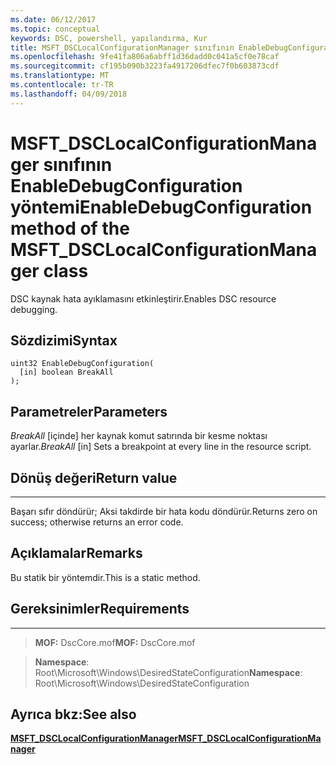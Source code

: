 ```yaml
---
ms.date: 06/12/2017
ms.topic: conceptual
keywords: DSC, powershell, yapılandırma, Kur
title: MSFT_DSCLocalConfigurationManager sınıfının EnableDebugConfiguration yöntemi
ms.openlocfilehash: 9fe41fa806a6abff1d36dadd0c041a5cf0e78caf
ms.sourcegitcommit: cf195b090b3223fa4917206dfec7f0b603873cdf
ms.translationtype: MT
ms.contentlocale: tr-TR
ms.lasthandoff: 04/09/2018
---
```

# <a name="enabledebugconfiguration-method-of-the-msftdsclocalconfigurationmanager-class"></a><span data-ttu-id="c9f8c-103">MSFT_DSCLocalConfigurationManager sınıfının EnableDebugConfiguration yöntemi</span><span class="sxs-lookup"><span data-stu-id="c9f8c-103">EnableDebugConfiguration method of the MSFT_DSCLocalConfigurationManager class</span></span>

<span data-ttu-id="c9f8c-104">DSC kaynak hata ayıklamasını etkinleştirir.</span><span class="sxs-lookup"><span data-stu-id="c9f8c-104">Enables DSC resource debugging.</span></span>

<a name="syntax"></a><span data-ttu-id="c9f8c-105">Sözdizimi</span><span class="sxs-lookup"><span data-stu-id="c9f8c-105">Syntax</span></span>
------

```mof
uint32 EnableDebugConfiguration(
  [in] boolean BreakAll
);
```

<a name="parameters"></a><span data-ttu-id="c9f8c-106">Parametreler</span><span class="sxs-lookup"><span data-stu-id="c9f8c-106">Parameters</span></span>
----------

<span data-ttu-id="c9f8c-107">*BreakAll* \[içinde\] her kaynak komut satırında bir kesme noktası ayarlar.</span><span class="sxs-lookup"><span data-stu-id="c9f8c-107">*BreakAll* \[in\] Sets a breakpoint at every line in the resource script.</span></span>

## <a name="return-value"></a><span data-ttu-id="c9f8c-108">Dönüş değeri</span><span class="sxs-lookup"><span data-stu-id="c9f8c-108">Return value</span></span>
------------

<span data-ttu-id="c9f8c-109">Başarı sıfır döndürür; Aksi takdirde bir hata kodu döndürür.</span><span class="sxs-lookup"><span data-stu-id="c9f8c-109">Returns zero on success; otherwise returns an error code.</span></span>

## <a name="remarks"></a><span data-ttu-id="c9f8c-110">Açıklamalar</span><span class="sxs-lookup"><span data-stu-id="c9f8c-110">Remarks</span></span>

<span data-ttu-id="c9f8c-111">Bu statik bir yöntemdir.</span><span class="sxs-lookup"><span data-stu-id="c9f8c-111">This is a static method.</span></span>

## <a name="requirements"></a><span data-ttu-id="c9f8c-112">Gereksinimler</span><span class="sxs-lookup"><span data-stu-id="c9f8c-112">Requirements</span></span>
------------
><span data-ttu-id="c9f8c-113">**MOF:** DscCore.mof</span><span class="sxs-lookup"><span data-stu-id="c9f8c-113">**MOF:** DscCore.mof</span></span>

><span data-ttu-id="c9f8c-114">**Namespace**: Root\Microsoft\Windows\DesiredStateConfiguration</span><span class="sxs-lookup"><span data-stu-id="c9f8c-114">**Namespace**: Root\Microsoft\Windows\DesiredStateConfiguration</span></span>


## <a name="see-also"></a><span data-ttu-id="c9f8c-115">Ayrıca bkz:</span><span class="sxs-lookup"><span data-stu-id="c9f8c-115">See also</span></span>


[<span data-ttu-id="c9f8c-116">**MSFT_DSCLocalConfigurationManager**</span><span class="sxs-lookup"><span data-stu-id="c9f8c-116">**MSFT_DSCLocalConfigurationManager**</span></span>](msft-dsclocalconfigurationmanager.md)